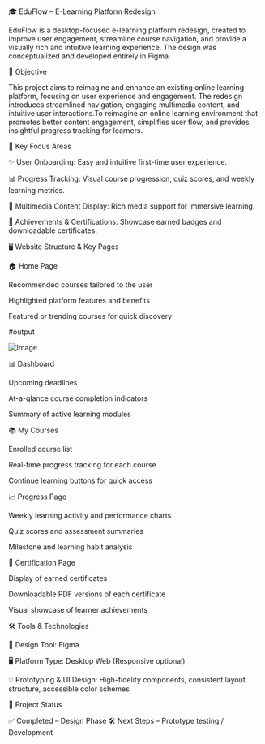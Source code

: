 🎓 EduFlow – E-Learning Platform Redesign

EduFlow is a desktop-focused e-learning platform redesign, created to improve user engagement, streamline course navigation, and provide a visually rich and intuitive learning experience. The design was conceptualized and developed entirely in Figma.


🚀 Objective

This project aims to reimagine and enhance an existing online learning platform, focusing on user experience and engagement. The redesign introduces streamlined navigation, engaging multimedia content, and intuitive user interactions.To reimagine an online learning environment that promotes better content engagement, simplifies user flow, and provides insightful progress tracking for learners.

🎯 Key Focus Areas

✨ User Onboarding: Easy and intuitive first-time user experience.

📊 Progress Tracking: Visual course progression, quiz scores, and weekly learning metrics.

🎥 Multimedia Content Display: Rich media support for immersive learning.

🏅 Achievements & Certifications: Showcase earned badges and downloadable certificates.


🖥️ Website Structure & Key Pages

🏠 Home Page

Recommended courses tailored to the user

Highlighted platform features and benefits

Featured or trending courses for quick discovery

#output

![Image](https://github.com/user-attachments/assets/72716c4d-88c0-46f8-b961-81bf006bf92f)



📊 Dashboard

Upcoming deadlines

At-a-glance course completion indicators

Summary of active learning modules

📚 My Courses

Enrolled course list

Real-time progress tracking for each course

Continue learning buttons for quick access

📈 Progress Page

Weekly learning activity and performance charts

Quiz scores and assessment summaries

Milestone and learning habit analysis

🏅 Certification Page

Display of earned certificates

Downloadable PDF versions of each certificate

Visual showcase of learner achievements


🛠️ Tools & Technologies

🎨 Design Tool: Figma

🖥️ Platform Type: Desktop Web (Responsive optional)

💡 Prototyping & UI Design: High-fidelity components, consistent layout structure, accessible color schemes

📌 Project Status

✅ Completed – Design Phase
🛠️ Next Steps – Prototype testing / Development








